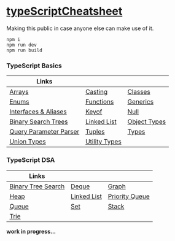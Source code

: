 # [typeScriptCheatsheet](https://tscheatsheet.madr.io)

Making this public in case anyone else can make use of it.

```
npm i
npm run dev
npm run build
```

### TypeScript Basics

| Links                                                                                     |                                                                        |                                                                      |
| ----------------------------------------------------------------------------------------- | ---------------------------------------------------------------------- | -------------------------------------------------------------------- |
| [Arrays](https://tscheatsheet.madr.io/typescript/arrays)                                  | [Casting](https://tscheatsheet.madr.io/typescript/casting)             | [Classes](https://tscheatsheet.madr.io/typescript/classes)           |
| [Enums](https://tscheatsheet.madr.io/typescript/enums)                                    | [Functions](https://tscheatsheet.madr.io/typescript/functions)         | [Generics](https://tscheatsheet.madr.io/typescript/generics)         |
| [Interfaces & Aliases](https://tscheatsheet.madr.io/typescript/interfaces_and_aliases)    | [Keyof](https://tscheatsheet.madr.io/typescript/keyof)                 | [Null](https://tscheatsheet.madr.io/typescript/null_and_undefined)   |
| [Binary Search Trees](https://tscheatsheet.madr.io/typescript/binary_search_tree/)        | [Linked List](https://tscheatsheet.madr.io/typescript/linked_list/)    | [Object Types](https://tscheatsheet.madr.io/typescript/object_types) |
| [Query Parameter Parser](https://tscheatsheet.madr.io/typescript/query_parameter_parser/) | [Tuples](https://tscheatsheet.madr.io/typescript/tuples)               | [Types](https://tscheatsheet.madr.io/typescript/types)               |
| [Union Types](https://tscheatsheet.madr.io/typescript/union_types)                        | [Utility Types](https://tscheatsheet.madr.io/typescript/utility_types) |

### TypeScript DSA

| Links                                                                            |                                                                    |                                                                          |
| -------------------------------------------------------------------------------- | ------------------------------------------------------------------ | ------------------------------------------------------------------------ |
| [Binary Tree Search](https://tscheatsheet.madr.io/typescript/binary_tree_search) | [Deque](https://tscheatsheet.madr.io/typescript/deque)             | [Graph](https://tscheatsheet.madr.io/typescript/graph)                   |
| [Heap](https://tscheatsheet.madr.io/typescript/heap)                             | [Linked List](https://tscheatsheet.madr.io/typescript/linked_list) | [Priority Queue](https://tscheatsheet.madr.io/typescript/priority_queue) |
| [Queue](https://tscheatsheet.madr.io/typescript/queue)                           | [Set](https://tscheatsheet.madr.io/typescript/set)                 | [Stack](https://tscheatsheet.madr.io/typescript/stack)                   |
| [Trie](https://tscheatsheet.madr.io/typescript/trie)                             |                                                                    |                                                                          |

**work in progress...**
